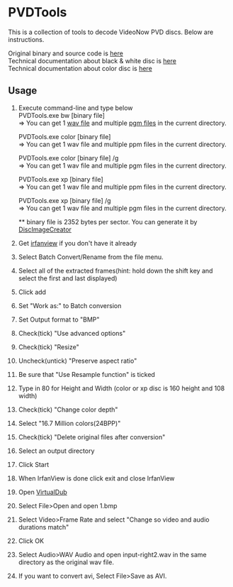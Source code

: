 # PVDTools

This is a collection of tools to decode VideoNow PVD discs.  Below are instructions.

Original binary and source code is [here](https://sourceforge.net/projects/pvdtools/)  
Technical documentation about black & white disc is [here](https://web.archive.org/web/20161026023116/http://pvdtools.sourceforge.net:80/format.txt)  
Technical documentation about color disc is [here](https://www.videohelp.com/forum/viewtopic.php?p=1241647#1241647)

## Usage
1. Execute command-line and type below  
   PVDTools.exe bw [binary file]  
   => You can get 1 [wav file](https://en.wikipedia.org/wiki/WAV) and multiple [pgm files](https://en.wikipedia.org/wiki/Netpbm_format) in the current directory.
   
   PVDTools.exe color [binary file]  
   => You can get 1 wav file and multiple ppm files in the current directory.
   
   PVDTools.exe color [binary file] /g  
   => You can get 1 wav file and multiple pgm files in the current directory.
   
   PVDTools.exe xp [binary file]  
   => You can get 1 wav file and multiple ppm files in the current directory.

   PVDTools.exe xp [binary file] /g  
   => You can get 1 wav file and multiple pgm files in the current directory.

   ** binary file is 2352 bytes per sector. You can generate it by [DiscImageCreator](https://github.com/saramibreak/DiscImageCreator)  
   
2. Get [irfanview](https://www.irfanview.com/) if you don't have it already
3. Select Batch Convert/Rename from the file menu.
4. Select all of the extracted frames(hint:  hold down the shift key and select the first and last displayed)
5. Click add
6. Set "Work as:" to Batch conversion
7. Set Output format to "BMP"
8. Check(tick) "Use advanced options"
9. Check(tick) "Resize"
10. Uncheck(untick) "Preserve aspect ratio"
11. Be sure that "Use Resample function" is ticked
12. Type in 80 for Height and Width (color or xp disc is 160 height and 108 width)
13. Check(tick) "Change color depth"
14. Select "16.7 Million colors(24BPP)"
15. Check(tick) "Delete original files after conversion"
16. Select an output directory
17. Click Start
18. When IrfanView is done click exit and close IrfanView
19. Open [VirtualDub](http://www.virtualdub.org/)
20. Select File>Open and open 1.bmp
21. Select Video>Frame Rate and select "Change so video and audio durations match"
22. Click OK
23. Select Audio>WAV Audio and open input-right2.wav in the same directory as the original wav file.
24. If you want to convert avi, Select File>Save as AVI.
